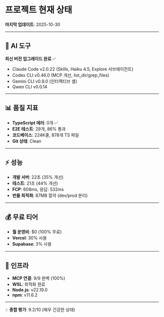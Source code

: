 # 프로젝트 현재 상태

**마지막 업데이트**: 2025-10-30

---

## 🤖 AI 도구

**최신 버전 업그레이드 완료** ✅

- Claude Code v2.0.22 (Skills, Haiku 4.5, Explore 서브에이전트)
- Codex CLI v0.46.0 (MCP 개선, list_dir/grep_files)
- Gemini CLI v0.9.0 (인터랙티브 셸)
- Qwen CLI v0.0.14

---

## 📊 품질 지표

- **TypeScript 에러**: 0개 ✅
- **E2E 테스트**: 29개, 86% 통과
- **코드베이스**: 224K줄, 878개 TS 파일
- **Git 상태**: Clean

---

## ⚡ 성능

- **개발 서버**: 22초 (35% 개선)
- **테스트**: 21초 (44% 개선)
- **FCP**: 608ms, 응답: 532ms
- **번들 최적화**: 87MB 절약 (dev/prod 분리)

---

## 💰 무료 티어

- **월 운영비**: $0 (100% 무료)
- **Vercel**: 30% 사용
- **Supabase**: 3% 사용

---

## 🔌 인프라

- **MCP 연결**: 9/9 완벽 (100%)
- **WSL**: 최적화 완료
- **Node.js**: v22.19.0
- **npm**: v11.6.2

---

💡 **종합 평가**: 9.2/10 (매우 건강한 상태)
